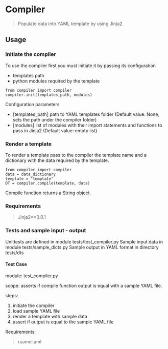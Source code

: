 # Compiler
>Populate data into YAML template by using Jinja2.

## Usage
### Initiate the compiler
To use the compiler first you must initiate it by passing its configuration
 - templates path
 - python modules required by the template

```
from compiler import compiler
compiler.init(templates_path, modules)
```
Configuration parameters
- [templates_path] path to YAML templates folder (Default value: None, sets the path under the compiler folder)
- [modules] list of modules with their import statements and functions to pass in Jinja2 (Default value: empty list)

### Render a template
To render a template pass to the compiler the template name and a dictionary with the data required by the template.
```
from compiler import compiler
data = data_dictionary
template = "template"
DT = compiler.compile(template, data)
```
Compile function returns a String object.

### Requirements
>Jinja2==3.0.1

### Tests and sample input - output
Unittests are defined in module tests/test_compiler.py
Sample input data in module tests/sample_dicts.py
Sample output in YAML format in directory tests/dts

#### Test Case
module: test_compiler.py

scope: asserts if  compile function output is equal with a sample YAML file.

steps:
1. initiate the compiler
2. load sample YAML file
2. render a template with sample data
3. assert if output is equal to the sample YAML file

Requirements:
>ruamel.aml